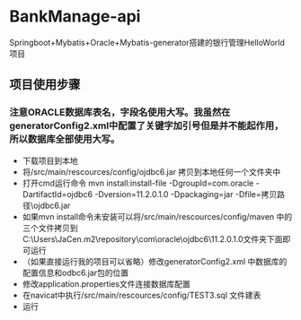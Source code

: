 # BankManage-api
Springboot+Mybatis+Oracle+Mybatis-generator搭建的银行管理HelloWorld项目


## 项目使用步骤
### 注意ORACLE数据库表名，字段名使用大写。我虽然在generatorConfig2.xml中配置了关键字加引号但是并不能起作用，所以数据库全部使用大写。
* 下载项目到本地
* 将/src/main/rescources/config/ojdbc6.jar 拷贝到本地任何一个文件夹中
* 打开cmd运行命令 mvn install:install-file -DgroupId=com.oracle -DartifactId=ojdbc6 -Dversion=11.2.0.1.0 -Dpackaging=jar -Dfile=拷贝路径\ojdbc6.jar
* 如果mvn install命令未安装可以将/src/main/rescources/config/maven 中的三个文件拷贝到C:\Users\JaCen\.m2\repository\com\oracle\ojdbc6\11.2.0.1.0文件夹下面即可运行
* （如果直接运行我的项目可以省略）修改generatorConfig2.xml 中数据库的配置信息和odbc6.jar包的位置
* 修改application.properties文件连接数据库配置
* 在navicat中执行/src/main/rescources/config/TEST3.sql 文件建表
* 运行

